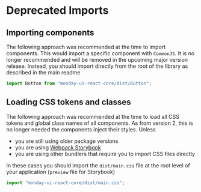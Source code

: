 # Deprecated Imports

## Importing components

The following approach was recommended at the time to import components.
This would import a specific component with `CommonJS`.
It is no longer recommended and will be removed in the upcoming major version release.
Instead, you should import directly from the root of the library as described in the main readme

```javascript
import Button from "monday-ui-react-core/dist/Button";
```

## Loading CSS tokens and classes

The following approach was recommended at the time to load all CSS tokens and global class names of all components.
As from version 2, this is no longer needed the components inject their styles. Unless
- you are still using older package versions
- you are using [Webpack Storybook](https://storybook.js.org/docs/react/configure/styling-and-css)
- you are using other bundlers that require you to import CSS files directly

In these cases you should import the `dist/main.css` file at the root level of your application (`preview` file for Storybook)


```javascript
import "monday-ui-react-core/dist/main.css";
```
